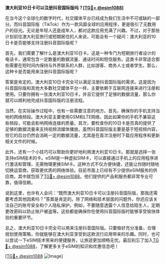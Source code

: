 **澳大利亚10日卡可以注册抖音国际版吗？[[TG💪+ @esim1088](https://t.me/s/esim1088)]**

在当今这个全球化的数字时代，社交媒体平台已经成为我们生活中不可或缺的一部分。而抖音国际版（TikTok）作为一款风靡全球的应用程序，更是吸引了无数用户的目光。无论是年轻人还是成年人，都对这款应用充满了兴趣。不过，对于那些计划前往澳大利亚旅行或短期居住的人来说，可能会有一个疑问：澳大利亚的10日卡是否能够支持注册抖音国际版呢？

首先，我们需要了解什么是澳大利亚10日卡。这是一种专门为短期旅行者设计的电话卡，通常包含一定数量的数据流量、通话时间和短信服务。这类卡非常适合那些需要在短时间内保持与外界联系的人群，比如游客、商务人士或者学生。那么，这种卡是否能用来注册抖音国际版呢？

答案是肯定的。澳大利亚10日卡完全可以满足注册抖音国际版的需求。这是因为抖音国际版和其他大多数社交媒体平台一样，主要依赖于互联网连接来进行注册和使用。只要你拥有一张澳大利亚10日卡，并且它提供了足够的数据流量，那么你就可以顺利地完成抖音国际版的注册流程。

当然，在实际操作过程中，也有一些需要注意的地方。首先，确保你的手机支持当地的网络频段。澳大利亚主要使用GSM和LTE网络，因此如果你的手机不兼容这些频段，可能会影响网络连接的质量。其次，要检查你的10日卡是否真的提供了足够的数据流量来支持视频流媒体播放。虽然抖音国际版主要是基于短视频内容，但它的后台仍然会消耗一定的数据流量，尤其是在首次注册时下载应用程序和更新相关文件的时候。

此外，还有一个小技巧可以帮助你更好地利用澳大利亚10日卡。那就是选择一张支持eSIM技术的卡。eSIM是一种虚拟SIM卡，可以直接通过手机上的应用程序进行激活和管理，无需物理更换SIM卡。这种方式不仅方便快捷，还能让你随时随地切换运营商，获取更优质的网络体验。目前市面上已经有不少提供eSIM服务的供应商，其中就包括了[TG💪+ @esim1088](https://t.me/s/esim1088)。他们提供的产品和服务都非常专业可靠，值得信赖。

说到这里，也许有人会问：“既然澳大利亚10日卡可以注册抖音国际版，那我还需要考虑其他因素吗？”答案是肯定的。除了网络和技术层面的问题外，你还应该关注自己的账号安全和个人隐私保护。例如，不要随意透露个人信息给陌生人，定期更改密码以防止账户被盗等。这些都是确保你在使用抖音国际版时能够享受愉快体验的重要环节。

总之，澳大利亚10日卡完全可以用来注册抖音国际版。只要做好充分准备，合理规划使用策略，你就能够在澳大利亚享受到这款流行应用带来的乐趣。同时，也可以尝试一下eSIM技术带来的便捷服务，让旅途更加顺畅无忧。最后别忘了加入[TG💪+ @esim1088](https://t.me/s/esim1088)，了解更多关于eSIM的知识和优惠信息吧！

[[TG💪+ @esim1088](https://t.me/s/esim1088) ![Image](https://i.postimg.cc/4NQfJmqS/Snipaste-2025-05-13-00-14-12.png)]